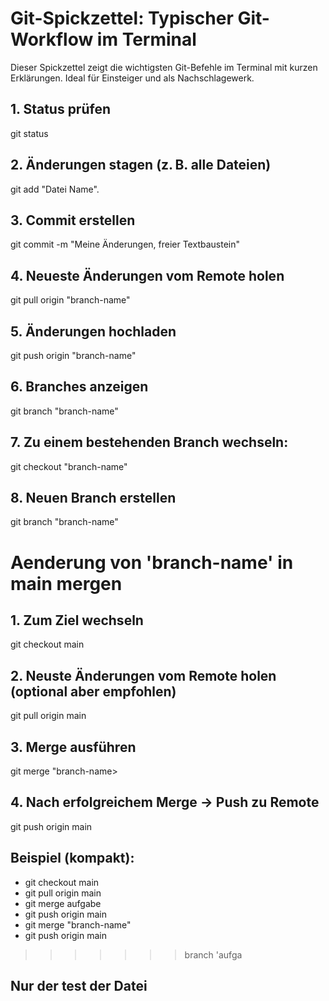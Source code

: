 # Git-Spickzettel: Typischer Git-Workflow im Terminal

Dieser Spickzettel zeigt die wichtigsten Git-Befehle im Terminal mit kurzen Erklärungen. Ideal für Einsteiger und als Nachschlagewerk.


## 1. Status prüfen

git status

## 2. Änderungen stagen (z. B. alle Dateien)

git add "Datei Name".

## 3. Commit erstellen

git commit -m "Meine Änderungen, freier Textbaustein"

## 4. Neueste Änderungen vom Remote holen

git pull origin "branch-name"

## 5. Änderungen hochladen

git push origin "branch-name"

## 6. Branches anzeigen

git branch "branch-name"

## 7. Zu einem bestehenden Branch wechseln:

git checkout "branch-name"

## 8. Neuen Branch erstellen

git branch "branch-name"

# Aenderung von 'branch-name' in main mergen

## 1. Zum Ziel wechseln

git checkout main

## 2. Neuste Änderungen vom Remote holen (optional aber empfohlen)

git pull origin main

## 3. Merge ausführen

git merge "branch-name>

## 4. Nach erfolgreichem Merge → Push zu Remote

git push origin main

## Beispiel (kompakt):

- git checkout main
- git pull origin main
- git merge aufgabe
- git push origin main
- git merge "branch-name"
- git push origin main
>>>>>>> branch 'aufga
## Nur der test der Datei
